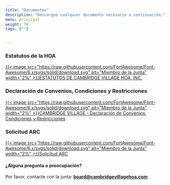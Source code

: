 ```yaml
---
title: "Documentos"
description: "Descargue cualquier documento necesario a continuación."
menu: principal
weight: 70
tags: [""]


---
```

### Estatutos de la HOA

[{{< image src="https://raw.githubusercontent.com/FortAwesome/Font-Awesome/6.x/svgs/solid/download.svg" alt="Miembro de la Junta" width="2%" >}}ESTATUTOS DE CAMBRIDGE VILLAGE HOA, INC.](/images/DCR.pdf)


### Declaración de Convenios, Condiciones y Restricciones

[{{< image src="https://raw.githubusercontent.com/FortAwesome/Font-Awesome/6.x/svgs/solid/download.svg" alt="Miembro de la Junta" width="2%" >}}CAMBRIDGE VILLAGE - Declaración de Convenios, Condiciones y Restricciones](/images/ByLaws.pdf)

### Solicitud ARC

[{{< image src="https://raw.githubusercontent.com/FortAwesome/Font-Awesome/6.x/svgs/solid/download.svg" alt="Miembro de la Junta" width="2%" >}}Solicitud ARC](/images/ARC-Application.pdf)

#### ¿Alguna pregunta o preocupación?

Por favor, contacte con la junta:
__<board@cambridgevillagehoa.com>__

